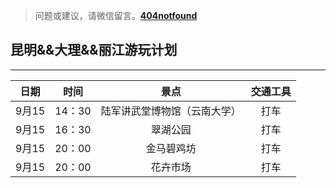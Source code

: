 >问题或建议，请微信留言。**[404notfound](#jump_8)**
##  昆明&&大理&&丽江游玩计划

---

| 日期   |时间 |景点 |  交通工具|
|:-----:|:--:|:--:|:-------: |
| 9月15 |14：30| 陆军讲武堂博物馆（云南大学） | 打车 |
| 9月15 |16：30| 翠湖公园 | 打车 |
| 9月15 |20：00|金马碧鸡坊 | 打车 |
| 9月15 |20：00|花卉市场 | 打车 |





